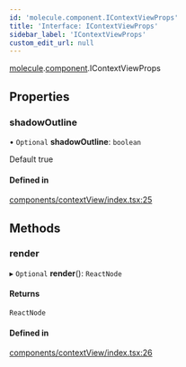 ```yaml
---
id: 'molecule.component.IContextViewProps'
title: 'Interface: IContextViewProps'
sidebar_label: 'IContextViewProps'
custom_edit_url: null
---
```


[molecule](../namespaces/molecule).[component](../namespaces/molecule.component).IContextViewProps

## Properties

### shadowOutline

• `Optional` **shadowOutline**: `boolean`

Default true

#### Defined in

[components/contextView/index.tsx:25](https://github.com/DTStack/molecule/blob/ff1a27ef/src/components/contextView/index.tsx#L25)

## Methods

### render

▸ `Optional` **render**(): `ReactNode`

#### Returns

`ReactNode`

#### Defined in

[components/contextView/index.tsx:26](https://github.com/DTStack/molecule/blob/ff1a27ef/src/components/contextView/index.tsx#L26)
